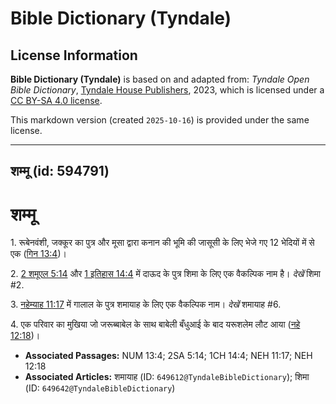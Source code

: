 # Bible Dictionary (Tyndale)

## License Information

**Bible Dictionary (Tyndale)** is based on and adapted from: _Tyndale Open Bible Dictionary_, [Tyndale House Publishers](https://tyndaleopenresources.com/), 2023, which is licensed under a [CC BY-SA 4.0 license](https://creativecommons.org/licenses/by-sa/4.0/legalcode.en).

This markdown version (created `2025-10-16`) is provided under the same license.



--------------------------------

## शम्मू (id: 594791)

शम्मू
=====

1\. रूबेनवंशी, जक्कूर का पुत्र और मूसा द्वारा कनान की भूमि की जासूसी के लिए भेजे गए 12 भेदियों में से एक ([गिन 13:4](https://ref.ly/Num13:4))।

2\. [2 शमूएल 5:14](https://ref.ly/2Sam5:14) और [1 इतिहास 14:4](https://ref.ly/1Chr14:4) में दाऊद के पुत्र शिमा के लिए एक वैकल्पिक नाम है। *देखें* शिमा \#2\.

3\. [नहेम्याह 11:17](https://ref.ly/Neh11:17) में गालाल के पुत्र शमायाह के लिए एक वैकल्पिक नाम। *देखें* शमायाह \#6.

4\. एक परिवार का मुखिया जो जरूब्बाबेल के साथ बाबेली बँधुआई के बाद यरूशलेम लौट आया ([नहे 12:18](https://ref.ly/Neh12:18))।

* **Associated Passages:** NUM 13:4; 2SA 5:14; 1CH 14:4; NEH 11:17; NEH 12:18
* **Associated Articles:** शमायाह (ID: `649612@TyndaleBibleDictionary`); शिमा (ID: `649642@TyndaleBibleDictionary`)


